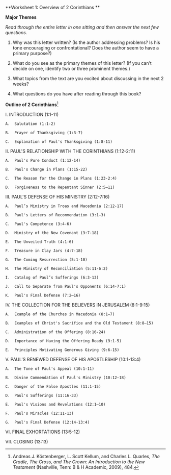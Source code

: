 **Worksheet 1: Overview of 2 Corinthians **

**Major Themes**

*Read through the entire letter in one sitting and then answer the next few questions.*

1.  Why was this letter written? (Is the author addressing problems? Is his tone encouraging or confrontational? Does the author seem to have a primary purpose?)

2.  What do you see as the primary themes of this letter? (If you can’t decide on one, identify two or three prominent themes.)

3.  What topics from the text are you excited about discussing in the next 2 weeks?

4.  What questions do you have after reading through this book?

**Outline of 2 Corinthians**[^1]

I.  INTRODUCTION (1:1-11)

    A.  Salutation (1:1-2)

    B.  Prayer of Thanksgiving (1:3-7)

    C.  Explanation of Paul's Thanksgiving (1:8-11)

II. PAUL'S RELATIONSHIP WITH THE CORINTHIANS (1:12-2:11)

    A.  Paul's Pure Conduct (1:12-14)

    B.  Paul's Change in Plans (1:15-22)

    C.  The Reason for the Change in Plans (1:23-2:4)

    D.  Forgiveness to the Repentant Sinner (2:5—11)

III. PAUL'S DEFENSE OF HIS MINISTRY (2:12-7:16)

    A.  Paul’s Ministry in Troas and Macedonia (2:12-17)

    B.  Paul's Letters of Recommendation (3:1—3)

    C.  Paul's Competence (3:4-6)

    D.  Ministry of the New Covenant (3:7-18)

    E.  The Unveiled Truth (4:1-6)

    F.  Treasure in Clay Jars (4:7-18)

    G.  The Coming Resurrection (5:1-10)

    H.  The Ministry of Reconciliation (5:11-6:2)

    I.  Catalog of Paul’s Sufferings (6:3-13)

    J.  Call to Separate from Paul's Opponents (6:14-7:1)

    K.  Paul's Final Defense (7:2—16)

IV. THE COLLECTION FOR THE BELIEVERS IN JERUSALEM (8:1-9:15)

    A.  Example of the Churches in Macedonia (8:1—7)

    B.  Examples of Christ's Sacrifice and the Old Testament (8:8—15)

    C.  Administration of the Offering (8:16-24)

    D.  Importance of Having the Offering Ready (9:1-5)

    E.  Principles Motivating Generous Giving (9:6-15)

V.  PAUL'S RENEWED DEFENSE OF HIS APOSTLESHIP (10:1-13:4)

    A.  The Tone of Paul's Appeal (10:1-11)

    B.  Divine Commendation of Paul's Ministry (10:12—18)

    C.  Danger of the False Apostles (11:1-15)

    D.  Paul's Sufferings (11:16-33)

    E.  Paul's Visions and Revelations (12:1—10)

    F.  Paul's Miracles (12:11-13)

    G.  Paul's Final Defense (12:14-13:4)

VI. FINAL EXHORTATIONS (13:5-12)

VII. CLOSING (13:13)

[^1]: Andreas J. Köstenberger, L. Scott Kellum, and Charles L. Quarles, *The Cradle, The Cross, and The Crown: An Introduction to the New Testament* (Nashville, Tenn: B & H Academic, 2009), 484.
